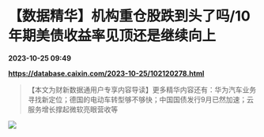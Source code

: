 # 【数据精华】机构重仓股跌到头了吗/10年期美债收益率见顶还是继续向上

**2023-10-25 09:49**

**https://database.caixin.com/2023-10-25/102120278.html**

> 【本文为财新数据通用户专享内容导读】更多精华内容还有：华为汽车业务寻找新定位；德国的电动车转型够不够快；中国国债发行9月已然加速；云服务增长撑起微软亮眼营收等

  

![](https://img.caixin.com/2023-10-25/169822640484672_840_560.jpg)